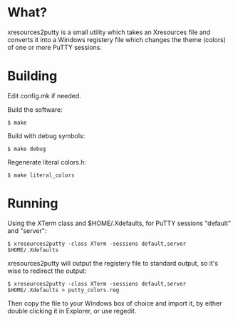 What?
=====

xresources2putty is a small utility which takes an Xresources file and converts it into a Windows registery file which changes the theme (colors) of one or more PuTTY sessions.

Building
========

Edit config.mk if needed.

Build the software:

    $ make

Build with debug symbols:

    $ make debug

Regenerate literal colors.h:

    $ make literal_colors

Running
=======

Using the XTerm class and $HOME/.Xdefaults, for PuTTY sessions
"default" and "server":

    $ xresources2putty -class XTerm -sessions default,server $HOME/.Xdefaults

xresources2putty will output the registery file to standard output, so it's wise to redirect the output:

    $ xresources2putty -class XTerm -sessions default,server $HOME/.Xdefaults > putty_colors.reg

Then copy the file to your Windows box of choice and import it, by either double clicking it in Explorer, or use regedit.

